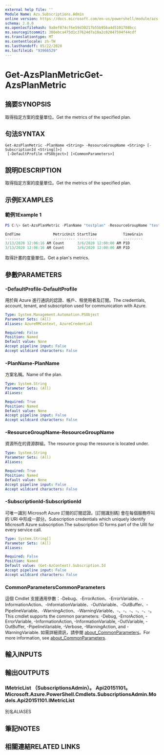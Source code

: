 ```yaml
---
external help file: ''
Module Name: Azs.Subscriptions.Admin
online version: https://docs.microsoft.com/en-us/powershell/module/azs.subscriptions.admin/get-azsplanmetric
schema: 2.0.0
ms.openlocfilehash: 9a8ef074cf6e59d30217b55b956a4d5101708bcc
ms.sourcegitcommit: 308ebca475d1c37624d7a10a2c02047594f44cdf
ms.translationtype: MT
ms.contentlocale: zh-TW
ms.lasthandoff: 05/22/2020
ms.locfileid: "93966529"
---
```

# <span data-ttu-id="3ab4d-101">Get-AzsPlanMetric</span><span class="sxs-lookup"><span data-stu-id="3ab4d-101">Get-AzsPlanMetric</span></span>

## <span data-ttu-id="3ab4d-102">摘要</span><span class="sxs-lookup"><span data-stu-id="3ab4d-102">SYNOPSIS</span></span>
<span data-ttu-id="3ab4d-103">取得指定方案的度量單位。</span><span class="sxs-lookup"><span data-stu-id="3ab4d-103">Get the metrics of the specified plan.</span></span>

## <span data-ttu-id="3ab4d-104">句法</span><span class="sxs-lookup"><span data-stu-id="3ab4d-104">SYNTAX</span></span>

```
Get-AzsPlanMetric -PlanName <String> -ResourceGroupName <String> [-SubscriptionId <String[]>]
 [-DefaultProfile <PSObject>] [<CommonParameters>]
```

## <span data-ttu-id="3ab4d-105">說明</span><span class="sxs-lookup"><span data-stu-id="3ab4d-105">DESCRIPTION</span></span>
<span data-ttu-id="3ab4d-106">取得指定方案的度量單位。</span><span class="sxs-lookup"><span data-stu-id="3ab4d-106">Get the metrics of the specified plan.</span></span>

## <span data-ttu-id="3ab4d-107">示例</span><span class="sxs-lookup"><span data-stu-id="3ab4d-107">EXAMPLES</span></span>

### <span data-ttu-id="3ab4d-108">範例1</span><span class="sxs-lookup"><span data-stu-id="3ab4d-108">Example 1</span></span>
```powershell
PS C:\> Get-AzsPlanMetric -PlanName "testplan" -ResourceGroupName "testrg"

EndTime               MetricUnit StartTime            TimeGrain
-------               ---------- ---------            ---------
3/13/2020 12:06:16 AM Count      3/6/2020 12:00:00 AM P1D      
3/13/2020 12:06:16 AM Count      3/6/2020 12:00:00 AM P1D
```

<span data-ttu-id="3ab4d-109">取得計畫的度量單位。</span><span class="sxs-lookup"><span data-stu-id="3ab4d-109">Get a plan's metrics.</span></span>

## <span data-ttu-id="3ab4d-110">參數</span><span class="sxs-lookup"><span data-stu-id="3ab4d-110">PARAMETERS</span></span>

### <span data-ttu-id="3ab4d-111">-DefaultProfile</span><span class="sxs-lookup"><span data-stu-id="3ab4d-111">-DefaultProfile</span></span>
<span data-ttu-id="3ab4d-112">用於與 Azure 進行通訊的認證、帳戶、租使用者及訂閱。</span><span class="sxs-lookup"><span data-stu-id="3ab4d-112">The credentials, account, tenant, and subscription used for communication with Azure.</span></span>

```yaml
Type: System.Management.Automation.PSObject
Parameter Sets: (All)
Aliases: AzureRMContext, AzureCredential

Required: False
Position: Named
Default value: None
Accept pipeline input: False
Accept wildcard characters: False

```

### <span data-ttu-id="3ab4d-113">-PlanName</span><span class="sxs-lookup"><span data-stu-id="3ab4d-113">-PlanName</span></span>
<span data-ttu-id="3ab4d-114">方案名稱。</span><span class="sxs-lookup"><span data-stu-id="3ab4d-114">Name of the plan.</span></span>

```yaml
Type: System.String
Parameter Sets: (All)
Aliases:

Required: True
Position: Named
Default value: None
Accept pipeline input: False
Accept wildcard characters: False

```

### <span data-ttu-id="3ab4d-115">-ResourceGroupName</span><span class="sxs-lookup"><span data-stu-id="3ab4d-115">-ResourceGroupName</span></span>
<span data-ttu-id="3ab4d-116">資源所在的資源群組。</span><span class="sxs-lookup"><span data-stu-id="3ab4d-116">The resource group the resource is located under.</span></span>

```yaml
Type: System.String
Parameter Sets: (All)
Aliases:

Required: True
Position: Named
Default value: None
Accept pipeline input: False
Accept wildcard characters: False

```

### <span data-ttu-id="3ab4d-117">-SubscriptionId</span><span class="sxs-lookup"><span data-stu-id="3ab4d-117">-SubscriptionId</span></span>
<span data-ttu-id="3ab4d-118">可唯一識別 Microsoft Azure 訂閱的訂閱認證。[訂閱識別碼] 會在每個服務呼叫的 URI 中形成一部分。</span><span class="sxs-lookup"><span data-stu-id="3ab4d-118">Subscription credentials which uniquely identify Microsoft Azure subscription.The subscription ID forms part of the URI for every service call.</span></span>

```yaml
Type: System.String[]
Parameter Sets: (All)
Aliases:

Required: False
Position: Named
Default value: (Get-AzContext).Subscription.Id
Accept pipeline input: False
Accept wildcard characters: False

```

### <span data-ttu-id="3ab4d-119">CommonParameters</span><span class="sxs-lookup"><span data-stu-id="3ab4d-119">CommonParameters</span></span>
<span data-ttu-id="3ab4d-120">這個 Cmdlet 支援通用參數：-Debug、-ErrorAction、-ErrorVariable、-InformationAction、-InformationVariable、-OutVariable、-OutBuffer、-PipelineVariable、-WarningAction、-WarningVariable、-、-、-、-、-、-。</span><span class="sxs-lookup"><span data-stu-id="3ab4d-120">This cmdlet supports the common parameters: -Debug, -ErrorAction, -ErrorVariable, -InformationAction, -InformationVariable, -OutVariable, -OutBuffer, -PipelineVariable, -Verbose, -WarningAction, and -WarningVariable.</span></span> <span data-ttu-id="3ab4d-121">如需詳細資訊，請參閱 [about_CommonParameters](http://go.microsoft.com/fwlink/?LinkID=113216)。</span><span class="sxs-lookup"><span data-stu-id="3ab4d-121">For more information, see [about_CommonParameters](http://go.microsoft.com/fwlink/?LinkID=113216).</span></span>

## <span data-ttu-id="3ab4d-122">輸入</span><span class="sxs-lookup"><span data-stu-id="3ab4d-122">INPUTS</span></span>

## <span data-ttu-id="3ab4d-123">輸出</span><span class="sxs-lookup"><span data-stu-id="3ab4d-123">OUTPUTS</span></span>

### <span data-ttu-id="3ab4d-124">IMetricList （SubscriptionsAdmin）。 Api20151101。</span><span class="sxs-lookup"><span data-stu-id="3ab4d-124">Microsoft.Azure.PowerShell.Cmdlets.SubscriptionsAdmin.Models.Api20151101.IMetricList</span></span>

<span data-ttu-id="3ab4d-125">別名</span><span class="sxs-lookup"><span data-stu-id="3ab4d-125">ALIASES</span></span>

## <span data-ttu-id="3ab4d-126">筆記</span><span class="sxs-lookup"><span data-stu-id="3ab4d-126">NOTES</span></span>

## <span data-ttu-id="3ab4d-127">相關連結</span><span class="sxs-lookup"><span data-stu-id="3ab4d-127">RELATED LINKS</span></span>


